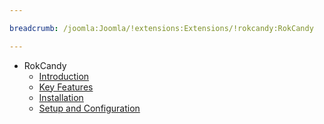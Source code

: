 ```yaml
---

breadcrumb: /joomla:Joomla/!extensions:Extensions/!rokcandy:RokCandy

---
```


* RokCandy
    * [Introduction]()
    * [Key Features](INDEX.md#key-features)
    * [Installation](INDEX.md#how-to-install)
    * [Setup and Configuration](rokcandy_use.md)